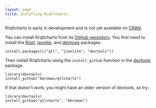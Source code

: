```yaml
---
layout: page
title: Installing R/qtlcharts
---
```


R/qtlcharts is early in development and is not yet available on
[CRAN](http://cran.r-project.org).

You can install R/qtlcharts from its
[GitHub repository](http://github.com/kbroman/qtlcharts). You first need to
install the [R/qtl](http://www.rqtl.org),
[jsonlite](http://cran.r-project.org/web/packages/jsonlite),
and [devtools](https://github.com/hadley/devtools) packages.

    install.packages(c("qtl", "jsonlite", "devtools"))

Then install R/qtlcharts using the `install_github` function in the
[devtools](http://github.com/hadley/devtools) package.

    library(devtools)
    install_github("kbroman/qtlcharts")

If that doesn't work, you might have an older version of devtools, so try:

    library(devtools)
    install_github("qtlcharts", "kbroman")
